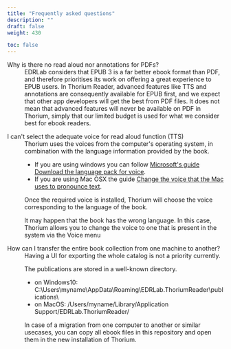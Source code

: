 ```yaml
---
title: "Frequently asked questions"
description: ""
draft: false
weight: 430

toc: false
---
```



  <dl>
    <dt id="PDFsupport">Why is there no read aloud nor annotations for PDFs?
    </dt>
    <dd>EDRLab considers that EPUB 3 is a far better ebook format than PDF, and therefore prioritises its work on offering a great experience to EPUB users. In Thorium Reader, advanced features like TTS and annotations are consequently available for EPUB first, and we expect that other app developers will get the best from PDF files. It does not mean that advanced features will never be available on PDF in Thorium, simply that our limited budget is used for what we consider best for ebook readers.
    </dd>
  </dl>  

  <dl>
    <dt id="TTSvoices">I can't select the adequate voice for read aloud function (TTS)</dt>
    <dd>Thorium uses the voices from the computer's operating system, in combination with the language information provided by the book.

* If you are using windows you can follow [Microsoft's guide Download the language pack for voice](https://support.microsoft.com/en-us/windows/download-language-pack-for-speech-24d06ef3-ca09-ddcc-70a0-63606fd16394). 
* If you are using Mac OSX the guide [Change the voice that the Mac uses to pronounce text](https://support.apple.com/guide/mac-help/change-the-voice-your-mac-uses-to-speak-text-mchlp2290/mac).

Once the required voice is installed, Thorium will choose the voice corresponding to the language of the book.

It may happen that the book has the wrong language. In this case, Thorium allows you to change the voice to one that is present in the system via the Voice menu
    </dd>
  </dl>

  <dl>
    <dt id="localStorage">How can I transfer the entire book collection from one machine to another?</dt>
    <dd>
Having a UI for exporting the whole catalog is not a priority currently. 

The publications are stored in a well-known directory. 
  * on Windows10: C:\Users\myname\AppData\Roaming\EDRLab.ThoriumReader\publications\
  * on MacOS: /Users/myname/Library/Application Support/EDRLab.ThoriumReader/

In case of a migration from one computer to another or similar usecases, you can copy all ebook files in this repository and open them in the new installation of Thorium. 

  </dd>
  </dl>